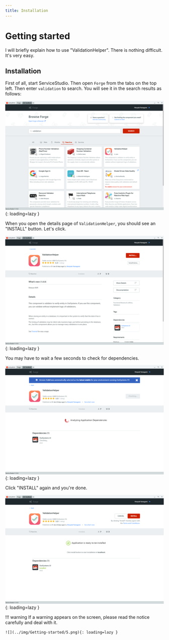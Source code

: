 ```yaml
---
title: Installation
---
```


# Getting started

I will briefly explain how to use "ValidationHelper". There is nothing difficult. It's very easy.

## Installation

First of all, start ServiceStudio. Then open `Forge` from the tabs on the top left. Then enter `validation` to search. You will see it in the search results as follows:

![](../img/Getting-started/1.png){: loading=lazy }

When you open the details page of `ValidationHelper`, you should see an "INSTALL" button. Let's click.

![](../img/Getting-started/2.png){: loading=lazy }

You may have to wait a few seconds to check for dependencies.

![](../img/Getting-started/3.png){: loading=lazy }

Click "INSTALL" again and you're done.

![](../img/Getting-started/4.png){: loading=lazy }

!!! warning
    If a warning appears on the screen, please read the notice carefully and deal with it.

    ![](../img/Getting-started/5.png){: loading=lazy }
